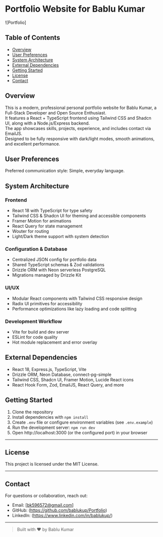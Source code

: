 # Portfolio Website for Bablu Kumar

![Portfolio]

## Table of Contents
- [Overview](#overview)
- [User Preferences](#user-preferences)
- [System Architecture](#system-architecture)
- [External Dependencies](#external-dependencies)
- [Getting Started](#getting-started)
- [License](#license)
- [Contact](#contact)

## Overview

This is a modern, professional personal portfolio website for Bablu Kumar, a Full-Stack Developer and Open Source Enthusiast.  
It features a React + TypeScript frontend using Tailwind CSS and Shadcn UI, along with a Node.js/Express backend.  
The app showcases skills, projects, experience, and includes contact via EmailJS.  
Designed to be fully responsive with dark/light modes, smooth animations, and excellent performance.

## User Preferences

Preferred communication style: Simple, everyday language.

## System Architecture

### Frontend
- React 18 with TypeScript for type safety
- Tailwind CSS & Shadcn UI for theming and accessible components
- Framer Motion for animations
- React Query for state management
- Wouter for routing
- Light/Dark theme support with system detection

### Configuration & Database
- Centralized JSON config for portfolio data
- Shared TypeScript schemas & Zod validations
- Drizzle ORM with Neon serverless PostgreSQL
- Migrations managed by Drizzle Kit

### UI/UX
- Modular React components with Tailwind CSS responsive design
- Radix UI primitives for accessibility
- Performance optimizations like lazy loading and code splitting

### Development Workflow
- Vite for build and dev server
- ESLint for code quality
- Hot module replacement and error overlay

## External Dependencies

- React 18, Express.js, TypeScript, Vite
- Drizzle ORM, Neon Database, connect-pg-simple
- Tailwind CSS, Shadcn UI, Framer Motion, Lucide React icons
- React Hook Form, Zod, EmailJS, React Query, and more

## Getting Started

1. Clone the repository
2. Install dependencies with `npm install`
3. Create `.env` file or configure environment variables (see `.env.example`)
4. Run the development server: `npm run dev`
5. Open http://localhost:3000 (or the configured port) in your browser

---

## License

This project is licensed under the MIT License.

---

## Contact

For questions or collaboration, reach out:

- Email: [bk596572@gmail.com]
- GitHub: (https://github.com/bablukup/Portfolio)
- LinkedIn: (https://www.linkedin.com/in/bablukup/)

---

> Built with ❤️ by Bablu Kumar

